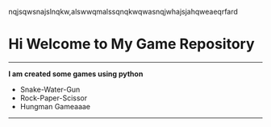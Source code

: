 nqjsqwsnajslnqkw,alswwqmalssqnqkwqwasnqjwhajsjahqweaeqrfard

# Hi Welcome to My Game Repository
***

**I am created some games using python**
- Snake-Water-Gun
- Rock-Paper-Scissor
- Hungman Gameaaae
---

